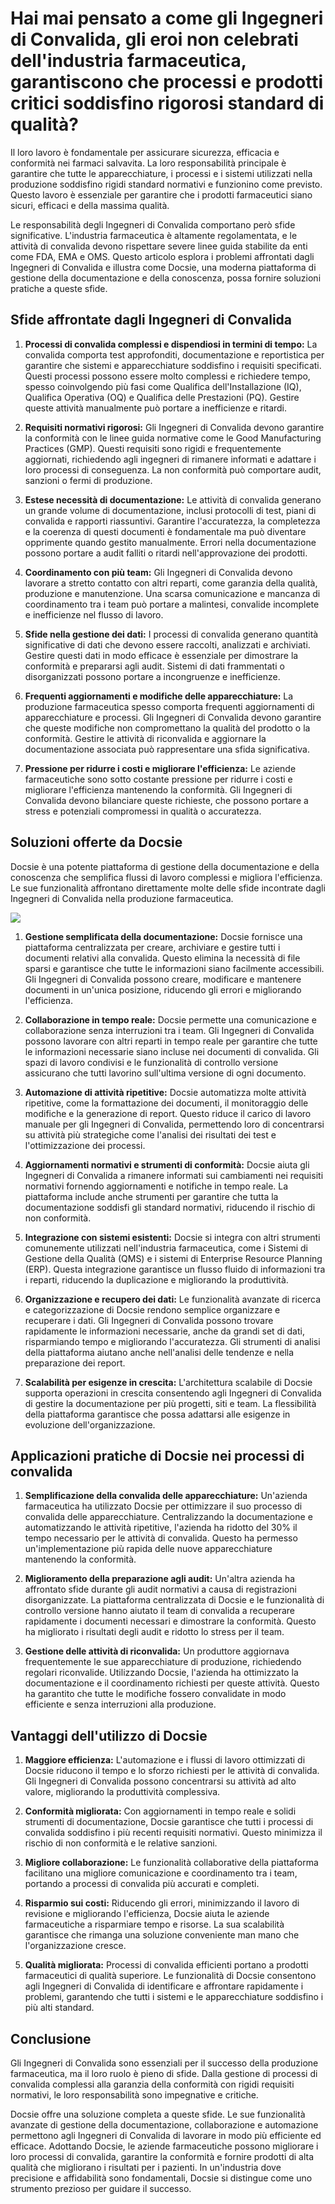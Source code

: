 # Hai mai pensato a come gli Ingegneri di Convalida, gli eroi non celebrati dell'industria farmaceutica, garantiscono che processi e prodotti critici soddisfino rigorosi standard di qualità?

Il loro lavoro è fondamentale per assicurare sicurezza, efficacia e conformità nei farmaci salvavita. La loro responsabilità principale è garantire che tutte le apparecchiature, i processi e i sistemi utilizzati nella produzione soddisfino rigidi standard normativi e funzionino come previsto. Questo lavoro è essenziale per garantire che i prodotti farmaceutici siano sicuri, efficaci e della massima qualità.

Le responsabilità degli Ingegneri di Convalida comportano però sfide significative. L'industria farmaceutica è altamente regolamentata, e le attività di convalida devono rispettare severe linee guida stabilite da enti come FDA, EMA e OMS. Questo articolo esplora i problemi affrontati dagli Ingegneri di Convalida e illustra come Docsie, una moderna piattaforma di gestione della documentazione e della conoscenza, possa fornire soluzioni pratiche a queste sfide.

## Sfide affrontate dagli Ingegneri di Convalida

1. **Processi di convalida complessi e dispendiosi in termini di tempo:** La convalida comporta test approfonditi, documentazione e reportistica per garantire che sistemi e apparecchiature soddisfino i requisiti specificati. Questi processi possono essere molto complessi e richiedere tempo, spesso coinvolgendo più fasi come Qualifica dell'Installazione (IQ), Qualifica Operativa (OQ) e Qualifica delle Prestazioni (PQ). Gestire queste attività manualmente può portare a inefficienze e ritardi.

2. **Requisiti normativi rigorosi:** Gli Ingegneri di Convalida devono garantire la conformità con le linee guida normative come le Good Manufacturing Practices (GMP). Questi requisiti sono rigidi e frequentemente aggiornati, richiedendo agli ingegneri di rimanere informati e adattare i loro processi di conseguenza. La non conformità può comportare audit, sanzioni o fermi di produzione.

3. **Estese necessità di documentazione:** Le attività di convalida generano un grande volume di documentazione, inclusi protocolli di test, piani di convalida e rapporti riassuntivi. Garantire l'accuratezza, la completezza e la coerenza di questi documenti è fondamentale ma può diventare opprimente quando gestito manualmente. Errori nella documentazione possono portare a audit falliti o ritardi nell'approvazione dei prodotti.

4. **Coordinamento con più team:** Gli Ingegneri di Convalida devono lavorare a stretto contatto con altri reparti, come garanzia della qualità, produzione e manutenzione. Una scarsa comunicazione e mancanza di coordinamento tra i team può portare a malintesi, convalide incomplete e inefficienze nel flusso di lavoro.

5. **Sfide nella gestione dei dati:** I processi di convalida generano quantità significative di dati che devono essere raccolti, analizzati e archiviati. Gestire questi dati in modo efficace è essenziale per dimostrare la conformità e prepararsi agli audit. Sistemi di dati frammentati o disorganizzati possono portare a incongruenze e inefficienze.

6. **Frequenti aggiornamenti e modifiche delle apparecchiature:** La produzione farmaceutica spesso comporta frequenti aggiornamenti di apparecchiature e processi. Gli Ingegneri di Convalida devono garantire che queste modifiche non compromettano la qualità del prodotto o la conformità. Gestire le attività di riconvalida e aggiornare la documentazione associata può rappresentare una sfida significativa.

7. **Pressione per ridurre i costi e migliorare l'efficienza:** Le aziende farmaceutiche sono sotto costante pressione per ridurre i costi e migliorare l'efficienza mantenendo la conformità. Gli Ingegneri di Convalida devono bilanciare queste richieste, che possono portare a stress e potenziali compromessi in qualità o accuratezza.

## Soluzioni offerte da Docsie

Docsie è una potente piattaforma di gestione della documentazione e della conoscenza che semplifica flussi di lavoro complessi e migliora l'efficienza. Le sue funzionalità affrontano direttamente molte delle sfide incontrate dagli Ingegneri di Convalida nella produzione farmaceutica.

![](https://cdn.docsie.io/workspace_PxAvC1Uenuc7ad6H3/doc_wn84Jkoc6hIMTO2eE/file_BHJXpHqWjORoAjhHF/validation_protocol_6748083d-ea95-726c-2a73-21f5be838937.jpg)

1. **Gestione semplificata della documentazione:** Docsie fornisce una piattaforma centralizzata per creare, archiviare e gestire tutti i documenti relativi alla convalida. Questo elimina la necessità di file sparsi e garantisce che tutte le informazioni siano facilmente accessibili. Gli Ingegneri di Convalida possono creare, modificare e mantenere documenti in un'unica posizione, riducendo gli errori e migliorando l'efficienza.

2. **Collaborazione in tempo reale:** Docsie permette una comunicazione e collaborazione senza interruzioni tra i team. Gli Ingegneri di Convalida possono lavorare con altri reparti in tempo reale per garantire che tutte le informazioni necessarie siano incluse nei documenti di convalida. Gli spazi di lavoro condivisi e le funzionalità di controllo versione assicurano che tutti lavorino sull'ultima versione di ogni documento.

3. **Automazione di attività ripetitive:** Docsie automatizza molte attività ripetitive, come la formattazione dei documenti, il monitoraggio delle modifiche e la generazione di report. Questo riduce il carico di lavoro manuale per gli Ingegneri di Convalida, permettendo loro di concentrarsi su attività più strategiche come l'analisi dei risultati dei test e l'ottimizzazione dei processi.

4. **Aggiornamenti normativi e strumenti di conformità:** Docsie aiuta gli Ingegneri di Convalida a rimanere informati sui cambiamenti nei requisiti normativi fornendo aggiornamenti e notifiche in tempo reale. La piattaforma include anche strumenti per garantire che tutta la documentazione soddisfi gli standard normativi, riducendo il rischio di non conformità.

5. **Integrazione con sistemi esistenti:** Docsie si integra con altri strumenti comunemente utilizzati nell'industria farmaceutica, come i Sistemi di Gestione della Qualità (QMS) e i sistemi di Enterprise Resource Planning (ERP). Questa integrazione garantisce un flusso fluido di informazioni tra i reparti, riducendo la duplicazione e migliorando la produttività.

6. **Organizzazione e recupero dei dati:** Le funzionalità avanzate di ricerca e categorizzazione di Docsie rendono semplice organizzare e recuperare i dati. Gli Ingegneri di Convalida possono trovare rapidamente le informazioni necessarie, anche da grandi set di dati, risparmiando tempo e migliorando l'accuratezza. Gli strumenti di analisi della piattaforma aiutano anche nell'analisi delle tendenze e nella preparazione dei report.

7. **Scalabilità per esigenze in crescita:** L'architettura scalabile di Docsie supporta operazioni in crescita consentendo agli Ingegneri di Convalida di gestire la documentazione per più progetti, siti e team. La flessibilità della piattaforma garantisce che possa adattarsi alle esigenze in evoluzione dell'organizzazione.

## Applicazioni pratiche di Docsie nei processi di convalida

1. **Semplificazione della convalida delle apparecchiature:** Un'azienda farmaceutica ha utilizzato Docsie per ottimizzare il suo processo di convalida delle apparecchiature. Centralizzando la documentazione e automatizzando le attività ripetitive, l'azienda ha ridotto del 30% il tempo necessario per le attività di convalida. Questo ha permesso un'implementazione più rapida delle nuove apparecchiature mantenendo la conformità.

2. **Miglioramento della preparazione agli audit:** Un'altra azienda ha affrontato sfide durante gli audit normativi a causa di registrazioni disorganizzate. La piattaforma centralizzata di Docsie e le funzionalità di controllo versione hanno aiutato il team di convalida a recuperare rapidamente i documenti necessari e dimostrare la conformità. Questo ha migliorato i risultati degli audit e ridotto lo stress per il team.

3. **Gestione delle attività di riconvalida:** Un produttore aggiornava frequentemente le sue apparecchiature di produzione, richiedendo regolari riconvalide. Utilizzando Docsie, l'azienda ha ottimizzato la documentazione e il coordinamento richiesti per queste attività. Questo ha garantito che tutte le modifiche fossero convalidate in modo efficiente e senza interruzioni alla produzione.

## Vantaggi dell'utilizzo di Docsie

1. **Maggiore efficienza:** L'automazione e i flussi di lavoro ottimizzati di Docsie riducono il tempo e lo sforzo richiesti per le attività di convalida. Gli Ingegneri di Convalida possono concentrarsi su attività ad alto valore, migliorando la produttività complessiva.

2. **Conformità migliorata:** Con aggiornamenti in tempo reale e solidi strumenti di documentazione, Docsie garantisce che tutti i processi di convalida soddisfino i più recenti requisiti normativi. Questo minimizza il rischio di non conformità e le relative sanzioni.

3. **Migliore collaborazione:** Le funzionalità collaborative della piattaforma facilitano una migliore comunicazione e coordinamento tra i team, portando a processi di convalida più accurati e completi.

4. **Risparmio sui costi:** Riducendo gli errori, minimizzando il lavoro di revisione e migliorando l'efficienza, Docsie aiuta le aziende farmaceutiche a risparmiare tempo e risorse. La sua scalabilità garantisce che rimanga una soluzione conveniente man mano che l'organizzazione cresce.

5. **Qualità migliorata:** Processi di convalida efficienti portano a prodotti farmaceutici di qualità superiore. Le funzionalità di Docsie consentono agli Ingegneri di Convalida di identificare e affrontare rapidamente i problemi, garantendo che tutti i sistemi e le apparecchiature soddisfino i più alti standard.

## Conclusione

Gli Ingegneri di Convalida sono essenziali per il successo della produzione farmaceutica, ma il loro ruolo è pieno di sfide. Dalla gestione di processi di convalida complessi alla garanzia della conformità con rigidi requisiti normativi, le loro responsabilità sono impegnative e critiche.

Docsie offre una soluzione completa a queste sfide. Le sue funzionalità avanzate di gestione della documentazione, collaborazione e automazione permettono agli Ingegneri di Convalida di lavorare in modo più efficiente ed efficace. Adottando Docsie, le aziende farmaceutiche possono migliorare i loro processi di convalida, garantire la conformità e fornire prodotti di alta qualità che migliorano i risultati per i pazienti. In un'industria dove precisione e affidabilità sono fondamentali, Docsie si distingue come uno strumento prezioso per guidare il successo.